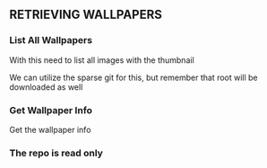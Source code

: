 ## RETRIEVING WALLPAPERS


### List All Wallpapers
With this need to list all images with the thumbnail

We can utilize the sparse git for this, but remember that
root will be downloaded as well

### Get Wallpaper Info
Get the wallpaper info


### The repo is read only

